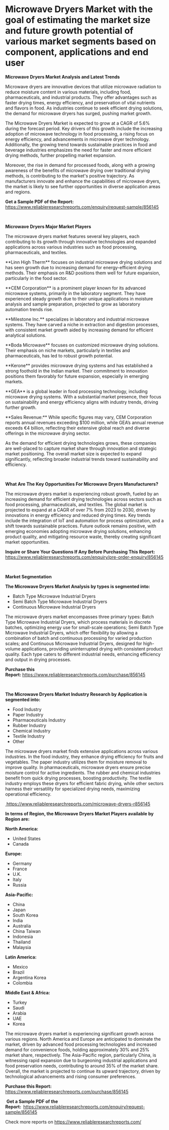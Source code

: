 <p><h1>Microwave Dryers Market with the goal of estimating the market size and future growth potential of various market segments based on component, applications and end user</h1></p><p><strong>Microwave Dryers Market Analysis and Latest Trends</strong></p>
<p><p>Microwave dryers are innovative devices that utilize microwave radiation to reduce moisture content in various materials, including food, pharmaceuticals, and industrial products. They offer advantages such as faster drying times, energy efficiency, and preservation of vital nutrients and flavors in food. As industries continue to seek efficient drying solutions, the demand for microwave dryers has surged, pushing market growth.</p><p>The Microwave Dryers Market is expected to grow at a CAGR of 5.6% during the forecast period. Key drivers of this growth include the increasing adoption of microwave technology in food processing, a rising focus on energy efficiency, and advancements in microwave dryer technology. Additionally, the growing trend towards sustainable practices in food and beverage industries emphasizes the need for faster and more efficient drying methods, further propelling market expansion.</p><p>Moreover, the rise in demand for processed foods, along with a growing awareness of the benefits of microwave drying over traditional drying methods, is contributing to the market's positive trajectory. As manufacturers innovate and enhance the capabilities of microwave dryers, the market is likely to see further opportunities in diverse application areas and regions.</p></p>
<p><strong>Get a Sample PDF of the Report:&nbsp;</strong> <a href="https://www.reliableresearchreports.com/enquiry/request-sample/856145?utm_campaign=2102&utm_medium=2&utm_source=Github&utm_content=ia&utm_term=16022025&utm_id=microwave-dryers">https://www.reliableresearchreports.com/enquiry/request-sample/856145</a></p>
<p>&nbsp;</p>
<p><strong>Microwave Dryers Major Market Players</strong></p>
<p><p>The microwave dryers market features several key players, each contributing to its growth through innovative technologies and expanded applications across various industries such as food processing, pharmaceuticals, and textiles.</p><p>**Linn High Therm** focuses on industrial microwave drying solutions and has seen growth due to increasing demand for energy-efficient drying methods. Their emphasis on R&D positions them well for future expansion, particularly in the food sector.</p><p>**CEM Corporation** is a prominent player known for its advanced microwave systems, primarily in the laboratory segment. They have experienced steady growth due to their unique applications in moisture analysis and sample preparation, projected to grow as laboratory automation trends rise.</p><p>**Milestone Inc.** specializes in laboratory and industrial microwave systems. They have carved a niche in extraction and digestion processes, with consistent market growth aided by increasing demand for efficient analytical solutions.</p><p>**Boda Microwave** focuses on customized microwave drying solutions. Their emphasis on niche markets, particularly in textiles and pharmaceuticals, has led to robust growth potential.</p><p>**Kerone** provides microwave drying systems and has established a strong foothold in the Indian market. Their commitment to innovation positions them favorably for future expansion, especially in emerging markets.</p><p>**GEA** is a global leader in food processing technology, including microwave drying systems. With a substantial market presence, their focus on sustainability and energy efficiency aligns with industry trends, driving further growth.</p><p>**Sales Revenue:** While specific figures may vary, CEM Corporation reports annual revenues exceeding $100 million, while GEA’s annual revenue exceeds €4 billion, reflecting their extensive global reach and diverse offerings in the microwave drying sector.</p><p>As the demand for efficient drying technologies grows, these companies are well-placed to capture market share through innovation and strategic market positioning. The overall market size is expected to expand significantly, reflecting broader industrial trends toward sustainability and efficiency.</p></p>
<p>&nbsp;</p>
<p><strong>What Are The Key Opportunities For Microwave Dryers Manufacturers?</strong></p>
<p><p>The microwave dryers market is experiencing robust growth, fueled by an increasing demand for efficient drying technologies across sectors such as food processing, pharmaceuticals, and textiles. The global market is projected to expand at a CAGR of over 7% from 2023 to 2030, driven by innovations in energy efficiency and reduced drying times. Key trends include the integration of IoT and automation for process optimization, and a shift towards sustainable practices. Future outlook remains positive, with emerging economies adopting microwave drying solutions, enhancing product quality, and mitigating resource waste, thereby creating significant market opportunities.</p></p>
<p><strong>Inquire or Share Your Questions If Any Before Purchasing This Report:</strong> <a href="https://www.reliableresearchreports.com/enquiry/pre-order-enquiry/856145?utm_campaign=2102&utm_medium=2&utm_source=Github&utm_content=ia&utm_term=16022025&utm_id=microwave-dryers">https://www.reliableresearchreports.com/enquiry/pre-order-enquiry/856145</a></p>
<p>&nbsp;</p>
<p><strong>Market Segmentation</strong></p>
<p><strong>The Microwave Dryers Market Analysis by types is segmented into:</strong></p>
<p><ul><li>Batch Type Microwave Industrial Dryers</li><li>Semi Batch Type Microwave Industrial Dryers</li><li>Continuous Microwave Industrial Dryers</li></ul></p>
<p><p>The microwave dryers market encompasses three primary types: Batch Type Microwave Industrial Dryers, which process materials in discrete batches, optimizing energy use for small-scale operations; Semi Batch Type Microwave Industrial Dryers, which offer flexibility by allowing a combination of batch and continuous processing for varied production scales; and Continuous Microwave Industrial Dryers, designed for high-volume applications, providing uninterrupted drying with consistent product quality. Each type caters to different industrial needs, enhancing efficiency and output in drying processes.</p></p>
<p><strong>Purchase this Report:&nbsp;</strong><a href="https://www.reliableresearchreports.com/purchase/856145?utm_campaign=2102&utm_medium=2&utm_source=Github&utm_content=ia&utm_term=16022025&utm_id=microwave-dryers">https://www.reliableresearchreports.com/purchase/856145</a></p>
<p>&nbsp;</p>
<p><strong>The Microwave Dryers Market Industry Research by Application is segmented into:</strong></p>
<p><ul><li>Food Industry</li><li>Paper Industry</li><li>Pharmaceuticals Industry</li><li>Rubber Industry</li><li>Chemical Industry</li><li>Textile Industry</li><li>Other</li></ul></p>
<p><p>The microwave dryers market finds extensive applications across various industries. In the food industry, they enhance drying efficiency for fruits and vegetables. The paper industry utilizes them for moisture removal to improve quality. In pharmaceuticals, microwave dryers ensure precise moisture control for active ingredients. The rubber and chemical industries benefit from quick drying processes, boosting productivity. The textile industry employs these dryers for efficient fabric drying, while other sectors harness their versatility for specialized drying needs, maximizing operational efficiency.</p></p>
<p><a href="https://www.reliableresearchreports.com/microwave-dryers-r856145?utm_campaign=2102&utm_medium=2&utm_source=Github&utm_content=ia&utm_term=16022025&utm_id=microwave-dryers">&nbsp;https://www.reliableresearchreports.com/microwave-dryers-r856145</a></p>
<p><strong>In terms of Region, the Microwave Dryers Market Players available by Region are:</strong></p>
<p>
    <p> <strong> North America: </strong>
        <ul>
            <li>United States</li>
            <li>Canada</li>
        </ul>
        </p> 
    <p> <strong> Europe: </strong>
        <ul>
            <li>Germany</li>
            <li>France</li>
            <li>U.K.</li>
            <li>Italy</li>
            <li>Russia</li>
        </ul>
        </p> 
    <p> <strong> Asia-Pacific: </strong>
        <ul>
            <li>China</li>
            <li>Japan</li>
            <li>South Korea</li>
            <li>India</li>
            <li>Australia</li>
            <li>China Taiwan</li>
            <li>Indonesia</li>
            <li>Thailand</li>
            <li>Malaysia</li>
        </ul>
        </p> 
    <p> <strong> Latin America: </strong>
        <ul>
            <li>Mexico</li>
            <li>Brazil</li>
            <li>Argentina Korea</li>
            <li>Colombia</li>
        </ul>
        </p> 
    <p> <strong> Middle East & Africa: </strong>
        <ul>
            <li>Turkey</li>
            <li>Saudi</li>
            <li>Arabia</li>
            <li>UAE</li>
            <li>Korea</li>
        </ul>
    </p>
    </p>
<p><p>The microwave dryers market is experiencing significant growth across various regions. North America and Europe are anticipated to dominate the market, driven by advanced food processing technologies and increased demand for convenience foods, holding approximately 30% and 25% market share, respectively. The Asia-Pacific region, particularly China, is witnessing rapid expansion due to burgeoning industrial applications and food preservation needs, contributing to around 35% of the market share. Overall, the market is projected to continue its upward trajectory, driven by technological advancements and rising consumer preferences.</p></p>
<p><strong>Purchase this Report: </strong><a href="https://www.reliableresearchreports.com/purchase/856145?utm_campaign=2102&utm_medium=2&utm_source=Github&utm_content=ia&utm_term=16022025&utm_id=microwave-dryers">https://www.reliableresearchreports.com/purchase/856145</a></p>
<p>&nbsp;<strong>Get a Sample PDF of the Report:&nbsp;&nbsp;</strong><a href="https://www.reliableresearchreports.com/enquiry/request-sample/856145?utm_campaign=2102&utm_medium=2&utm_source=Github&utm_content=ia&utm_term=16022025&utm_id=microwave-dryers">https://www.reliableresearchreports.com/enquiry/request-sample/856145</a></p>
<p><strong></strong></p>
<p>Check more reports on <a href="https://www.reliableresearchreports.com/?utm_campaign=2102&utm_medium=2&utm_source=Github&utm_content=ia&utm_term=16022025&utm_id=microwave-dryers">https://www.reliableresearchreports.com/</a></p>